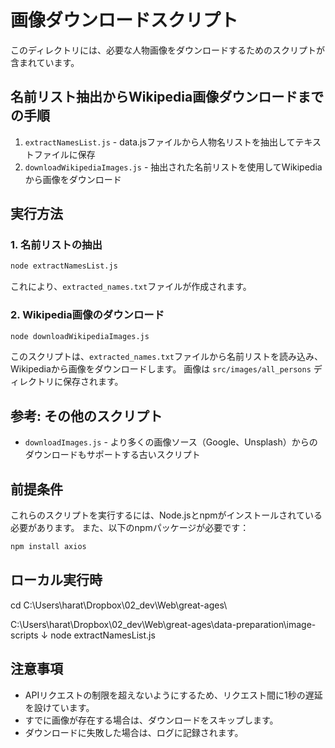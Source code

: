 # 画像ダウンロードスクリプト

このディレクトリには、必要な人物画像をダウンロードするためのスクリプトが含まれています。

## 名前リスト抽出からWikipedia画像ダウンロードまでの手順

1. `extractNamesList.js` - data.jsファイルから人物名リストを抽出してテキストファイルに保存
2. `downloadWikipediaImages.js` - 抽出された名前リストを使用してWikipediaから画像をダウンロード

## 実行方法

### 1. 名前リストの抽出

```bash
node extractNamesList.js
```

これにより、`extracted_names.txt`ファイルが作成されます。

### 2. Wikipedia画像のダウンロード

```bash
node downloadWikipediaImages.js
```

このスクリプトは、`extracted_names.txt`ファイルから名前リストを読み込み、Wikipediaから画像をダウンロードします。
画像は `src/images/all_persons` ディレクトリに保存されます。

## 参考: その他のスクリプト

- `downloadImages.js` - より多くの画像ソース（Google、Unsplash）からのダウンロードもサポートする古いスクリプト

## 前提条件

これらのスクリプトを実行するには、Node.jsとnpmがインストールされている必要があります。
また、以下のnpmパッケージが必要です：

```bash
npm install axios
```

## ローカル実行時
 cd C:\Users\harat\Dropbox\02_dev\Web\great-ages\
 
 C:\Users\harat\Dropbox\02_dev\Web\great-ages\data-preparation\image-scripts
 ↓
 node extractNamesList.js

## 注意事項

- APIリクエストの制限を超えないようにするため、リクエスト間に1秒の遅延を設けています。
- すでに画像が存在する場合は、ダウンロードをスキップします。
- ダウンロードに失敗した場合は、ログに記録されます。
